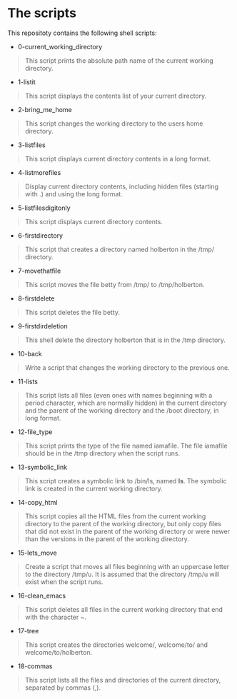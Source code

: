 # The scripts
This repositoty contains the following shell scripts:

* 0-current_working_directory
> This script prints the absolute path name of the current working directory.
* 1-listit
> This script displays the contents list of your current directory.
* 2-bring_me_home
> This script changes the working directory to the users home directory.
* 3-listfiles
> This script displays current directory contents in a long format.
* 4-listmorefiles
> Display current directory contents, including hidden files (starting with .) and using the long format.
* 5-listfilesdigitonly
> This script displays current directory contents.
* 6-firstdirectory
> This script that creates a directory named holberton in the /tmp/ directory.
* 7-movethatfile
> This script moves the file betty from /tmp/ to /tmp/holberton.
* 8-firstdelete
> This script deletes the file betty.
* 9-firstdirdeletion
> This shell delete the directory holberton that is in the /tmp directory.
* 10-back
> Write a script that changes the working directory to the previous one.
* 11-lists
> This script lists all files (even ones with names beginning with a period character, which are normally hidden) in the current directory and the parent of the working directory and the /boot directory, in long format.
* 12-file_type
> This script prints the type of the file named iamafile. The file iamafile should be in the /tmp directory when the script runs.
* 13-symbolic_link
> This script creates a symbolic link to /bin/ls, named __ls__. The symbolic link is created in the current working directory.
* 14-copy_html
> This script copies all the HTML files from the current working directory to the parent of the working directory, but only copy files that did not exist in the parent of the working directory or were newer than the versions in the parent of the working directory.
* 15-lets_move
> Create a script that moves all files beginning with an uppercase letter to the directory /tmp/u. It is assumed that the directory /tmp/u will exist when the script runs.
* 16-clean_emacs
> This script deletes all files in the current working directory that end with the character ~.
* 17-tree
> This script creates the directories welcome/, welcome/to/ and welcome/to/holberton.
* 18-commas
> This script lists all the files and directories of the current directory, separated by commas (,).
